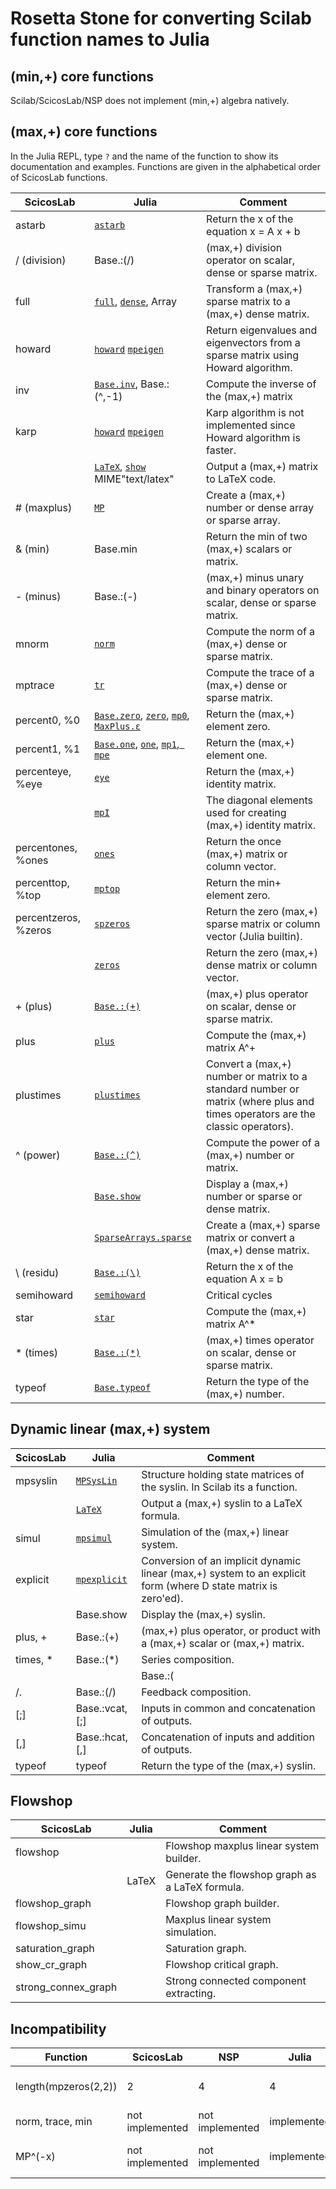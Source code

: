 # Rosetta Stone for converting Scilab function names to Julia

## (min,+) core functions

Scilab/ScicosLab/NSP does not implement (min,+) algebra natively.

## (max,+) core functions

In the Julia REPL, type `?` and the name of the function to show its documentation and examples. Functions are given in the alphabetical order of ScicosLab functions.

| ScicosLab            | Julia                         | Comment                                                                                                          |
|----------------------|-------------------------------|------------------------------------------------------------------------------------------------------------------|
| astarb               | [`astarb`](@ref)              | Return the x of the equation x = A x + b                                                                         |
| / (division)         | Base.:(/)                     | (max,+) division operator on scalar, dense or sparse matrix.                                                     |
| full                 | [`full`](@ref), [`dense`](@ref), Array            | Transform a (max,+) sparse matrix to a (max,+) dense matrix.                                 |
| howard               | [`howard`](@ref) [`mpeigen`](@ref)   | Return eigenvalues and eigenvectors from a sparse matrix using Howard algorithm.                          |
| inv                  | [`Base.inv`](@ref), Base.:(^,-1)   | Compute the inverse of the (max,+) matrix                                                                   |
| karp                 | [`howard`](@ref) [`mpeigen`](@ref)   | Karp algorithm is not implemented since Howard algorithm is faster.                                       |
|                      | [`LaTeX`](@ref), [`show`](@ref) MIME"text/latex"  | Output a (max,+) matrix to LaTeX code.                                                       |
| # (maxplus)          | [`MP`](@ref)                  | Create a (max,+) number or dense array or sparse array.                                                          |
| & (min)              | Base.min                      | Return the min of two (max,+) scalars or matrix.                                                                 |
| - (minus)            | Base.:(-)                     | (max,+) minus unary and binary operators on scalar, dense or sparse matrix.                                      |
| mnorm                | [`norm`](@ref)                | Compute the norm of a (max,+) dense or sparse matrix.                                                            |
| mptrace              | [`tr`](@ref)                  | Compute the trace of a (max,+) dense or sparse matrix.                                                           |
| percent0, %0         | [`Base.zero`](@ref), [`zero`](@ref), [`mp0`](@ref), [`MaxPlus.ε`](@ref)     | Return the (max,+) element zero.                                           |
| percent1, %1         | [`Base.one`](@ref), [`one`](@ref), [`mp1`](@ref),[` mpe`](@ref)     | Return the (max,+) element one.                                            |
| percenteye, %eye     | [`eye`](@ref)                 | Return the (max,+) identity matrix.                                                                              |
|                      | [`mpI`](@ref)                 | The diagonal elements used for creating (max,+) identity matrix.                                                 |
| percentones, %ones   | [`ones`](@ref)                | Return the once (max,+) matrix or column vector.                                                                 |
| percenttop, %top     | [`mptop`](@ref)               | Return the min+ element zero.                                                                                    |
| percentzeros, %zeros | [`spzeros`](@ref)             | Return the zero (max,+) sparse matrix or column vector (Julia builtin).                                          |
|                      | [`zeros`](@ref)               | Return the zero (max,+) dense matrix or column vector.                                                           |
| + (plus)             | [`Base.:(+)`](@ref)           | (max,+) plus operator on scalar, dense or sparse matrix.                                                         |
| plus                 | [`plus`](@ref)                | Compute the (max,+) matrix A^+                                                                                   |
| plustimes            | [`plustimes`](@ref)           | Convert a (max,+) number or matrix to a standard number or matrix (where plus and times operators are the classic operators). |
| ^ (power)            | [`Base.:(^)`](@ref)           | Compute the power of a (max,+) number or matrix.                                                                 |
|                      | [`Base.show`](@ref)           | Display a (max,+) number or sparse or dense matrix.                                                              |
|                      | [`SparseArrays.sparse`](https://docs.julialang.org/en/v1/stdlib/SparseArrays/#SparseArrays.sparse) | Create a (max,+) sparse matrix or convert a (max,+) dense matrix.                            |
| \ (residu)           | [`Base.:(\)`](@ref)           | Return the x of the equation A x = b                                                                             |
| semihoward           | [`semihoward`](@ref)          | Critical cycles                                                                                                  |
| star                 | [`star`](@ref)                | Compute the (max,+) matrix A^*                                                                                   |
| * (times)            | [`Base.:(*)`](@ref)           | (max,+) times operator on scalar, dense or sparse matrix.                                                        |
| typeof               | [`Base.typeof`](https://docs.julialang.org/en/v1/base/base/#Core.typeof)         | Return the type of the (max,+) number.                                                                           |

## Dynamic linear (max,+) system

| ScicosLab| Julia                 | Comment                                                                                            |
|----------|-----------------------|----------------------------------------------------------------------------------------------------|
| mpsyslin | [`MPSysLin`](@ref)    | Structure holding state matrices of the syslin. In Scilab its a function.                          |
|          | [`LaTeX`](@ref)       | Output a (max,+) syslin to a LaTeX formula.                                                        |
| simul    | [`mpsimul`](@ref)     | Simulation of the (max,+) linear system.                                                           |
| explicit | [`mpexplicit`](@ref)  | Conversion of an implicit dynamic linear (max,+) system to an explicit form (where D state matrix is zero'ed).  |
|          | Base.show             | Display the (max,+) syslin.                                                                        |
| plus, +  | Base.:(+)             | (max,+) plus operator, or product with a (max,+) scalar or (max,+) matrix.                         |
| times, * | Base.:(*)             | Series composition.                                                                                |
| |        | Base.:(|)             | Diagonal composition.                                                                              |
| /.       | Base.:(/)             | Feedback composition.                                                                              |
| [;]      | Base.:vcat, [;]       | Inputs in common and concatenation of outputs.                                                     |
| [,]      | Base.:hcat, [,]       |  Concatenation of inputs and addition of outputs.                                                  |
| typeof   | typeof                | Return the type of the (max,+) syslin.                                                             |

## Flowshop

| ScicosLab           | Julia | Comment                                         |
|---------------------|-------|-------------------------------------------------|
| flowshop            |       | Flowshop maxplus linear system builder.         |
|                     | LaTeX | Generate the flowshop graph as a LaTeX formula. |
| flowshop_graph      |       | Flowshop graph builder.                         |
| flowshop_simu       |       | Maxplus linear system simulation.               |
| saturation_graph    |       | Saturation graph.                               |
| show_cr_graph       |       | Flowshop critical graph.                        |
| strong_connex_graph |       | Strong connected component extracting.          |

## Incompatibility

| Function             | ScicosLab       | NSP             | Julia       | Comment                 |
|----------------------|-----------------|-----------------|-------------|-------------------------|
| length(mpzeros(2,2)) | 2               | 4               | 4           | 4 is the correct answer |
| norm, trace, min     | not implemented | not implemented | implemented |                         |
| MP^(-x)              | not implemented | not implemented | implemented | Negative power (x > 0)  |
